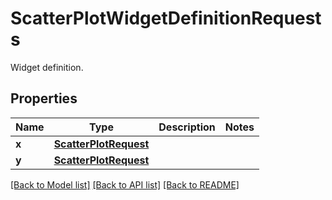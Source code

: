 # ScatterPlotWidgetDefinitionRequests

Widget definition.

## Properties
Name | Type | Description | Notes
------------ | ------------- | ------------- | -------------
**x** | [**ScatterPlotRequest**](ScatterPlotRequest.md) |  | 
**y** | [**ScatterPlotRequest**](ScatterPlotRequest.md) |  | 

[[Back to Model list]](README.md#documentation-for-models) [[Back to API list]](README.md#documentation-for-api-endpoints) [[Back to README]](README.md)


